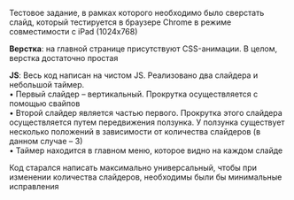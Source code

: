 Тестовое задание, в рамках которого необходимо было сверстать слайд, который тестируется в браузере Chrome в режиме совместимости с iPad (1024x768)

**Верстка**: на главной странице присутствуют CSS-анимации.  В целом, верстка достаточно простая

**JS**: Весь код написан на чистом JS. Реализовано два слайдера и небольшой таймер.  
•	Первый слайдер – вертикальный. Прокрутка осуществляется с помощью свайпов   
•	Второй слайдер является частью первого. Прокрутка этого слайдера осуществляется путем передвижения ползунка. У ползунка существует несколько положений в зависимости от количества слайдеров (в данном случае – 3)    
•	Таймер находится в главном меню, которое видно на каждом слайде   

Код старался написать максимально универсальный, чтобы при изменении количества слайдеров, необходимы были бы минимальные исправления  

